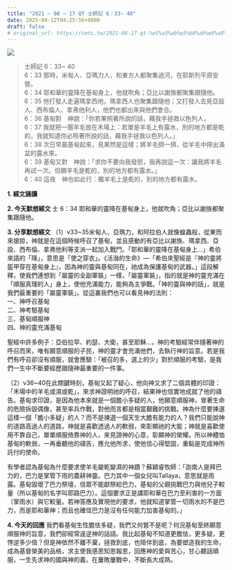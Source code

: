 ```yaml
---
title: "2021 – 08 – 17 QT 士師記 6：33~ 40"
date: 2025-04-12T04:25:56+0800
draft: false
# original_url: https://cmtc.tw/2021-08-17-qt-%e5%a3%ab%e5%b8%ab%e8%a8%98-6%ef%bc%9a33-40
---
```


![](/images/qt.jpg)
> 士師記 6：33~ 40  
> 6：33 那時，米甸人、亞瑪力人，和東方人都聚集過河，在耶斯列平原安營。  
> 6：34 耶和華的靈降在基甸身上，他就吹角；亞比以謝族都聚集跟隨他。  
> 6：35 他打發人走遍瑪拿西地，瑪拿西人也聚集跟隨他；又打發人去見亞設人、西布倫人、拿弗他利人，他們也都出來與他們會合。  
> 6：36 基甸對　神說：「你若果照著所說的話，藉我手拯救以色列人，  
> 6：37 我就把一團羊毛放在禾場上：若單是羊毛上有露水，別的地方都是乾的，我就知道你必照著所說的話，藉我手拯救以色列人。」  
> 6：38 次日早晨基甸起來，見果然是這樣；將羊毛擠一擠，從羊毛中擰出滿盆的露水來。  
> 6：39 基甸又對　神說：「求你不要向我發怒，我再說這一次：讓我將羊毛再試一次。但願羊毛是乾的，別的地方都有露水。」  
> 6：40 這夜　神也如此行：獨羊毛上是乾的，別的地方都有露水。

**1. 經文誦讀**

**2.  今天默想經文**
士 6：34 耶和華的靈降在基甸身上，他就吹角；亞比以謝族都聚集跟隨他。

**3. 分享默想經文**
（1）v33\~35米甸人、亞瑪力，和阿拉伯人就像蝗蟲般，從東而來搶掠，神就是在這個時候呼召了基甸，並且感動的有亞比以謝族、瑪拿西、亞設、西布倫、拿弗他利等支派一起加入戰鬥。「耶和華的靈降在基甸身上…」希伯來語的「降」，意思是「使之穿衣」。《活潑的生命》—「希伯來聖經是『神的靈將盔甲穿在基甸身上』，因為神的靈與基甸同在，祂成為保護基甸的武器。」這段解釋，使我們連想到「屬靈的全副軍裝」一樣，「屬靈軍裝」，指的就是神的靈充滿在「順服真理的人」身上，使他充滿能力，能夠為主爭戰。「神的靈與神的話」，就是我們最重要的「屬靈軍裝」。從這裏我們也可以看見神的法則：  
一、神呼召基甸  
二、神考驗基甸  
三、基甸順服神  
四、神的靈充滿基甸

聖經中許多例子：亞伯拉罕、約瑟、大衛，甚至耶穌…，神的考驗經常伴隨著神的呼召而來，唯有願意順服的子民，神的靈才會充滿他們，去執行神的旨意。若是我們有呼召卻沒有順服，就會應驗：「被召的多，選上的少」對於順服的考驗，是我們一生中不斷要經歷跟隨神最重要的一件事。

（2）v36\~40在此關鍵時刻，基甸又起了疑心，他向神又求了二個具體的印證：「禾場中的羊毛或濕或乾」，來求神證明祂的呼召，結果神也信實地成就了他的禱告。基甸求印證，是因為他本來就是一個膽小多疑的人，他願意順服神，冒著生命的危險拆毀偶像，甚至率兵作戰，對他而言都是相當艱難的挑戰。神為什麼要揀選這樣一個「膽小多疑」的人？而不是揀選一個天生大膽有能力的人？我們只能說神的道路高過人的道路，神就是喜歡透過人的軟弱，來彰顯祂的大能；神就是喜歡使用不靠自己，單單順服倚靠神的人，來見證神的心意，彰顯神的榮耀。所以神體恤基甸的軟弱，一再垂聽他的禱告，應允他所求，使他信心得堅固，重點是完成神所託付的使命。

有學者認為基甸為什麼要求使羊毛變乾變濕的神蹟？蘇穎睿牧師：「迦南人是拜巴力的，巴力是掌管下雨的農耕神靈。巴力其中一個女兒叫Tallaya，意思就是雨露。基甸毀壞了巴力祭壇，信眾不能獻祭給巴力，基甸的父親挑戰巴力與他兒子較量（所以基甸的名字叫耶路巴力）。這個要求正是講耶和華在巴力至利害的一方面（掌雨水）與它較量。若神答應及實現他的要求，他就知道掌管一切雨水的不是巴力，而是耶和華神；而且也確信巴力是沒有任何能力加害基甸的。」

**4. 今天的回應**
我們看基甸生性膽怯多疑，我們又何嘗不是呢？何況基甸至終願意順服神的旨意，我們卻經常違逆神的話語。我比起基甸不知道更膽怯，更多疑，更悖逆多少倍？但是神依然不離不棄，拯救到底，也陪伴到底，為要塑造我的生命，成為基督榮美的品格，求主使我感恩知恩報恩，回應神的愛與苦心，甘心聽話順服，一生先求神的國與神的義，在屢敗屢戰中，不斷長大成熟。
